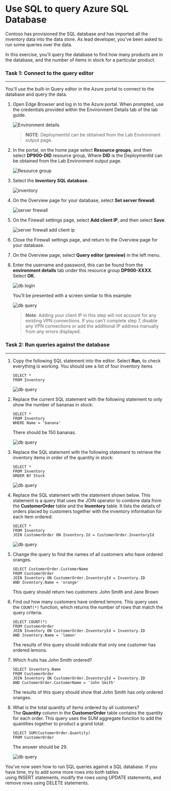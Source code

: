 # Use SQL to query Azure SQL Database

Contoso has provisioned the SQL database and has imported all the inventory data into the data store. As lead developer, you've been asked to run some queries over the data.

In this exercise, you'll query the database to find how many products are in the database, and the number of items in stock for a particular product.

### Task 1: Connect to the query editor
---------------------------

You'll use the built-in Query editor in the Azure portal to connect to the database and query the data.

1.  Open Edge Browser and log in to the Azure portal. When prompted, use the credentials provided within the Environment Details tab of the lab guide.

    ![Environment details](media/environment-details.png "Environment details")
    
    >**NOTE**: DeploymentId can be obtained from the Lab Environment output page.

2.  In the portal, on the home page select **Resource groups**, and then select **DP900-DID** resource group, Where **DID** is the DeploymentId can be obtained from the Lab Environment output page.

    ![Resource group](media/dp-900-rg.png "dp-900 rg")
    

3. Select the **Inventory SQL database**. 
    
    ![inventory](media/inventory-in-rg.png "inventory sql")

4.  On the Overview page for your database, select **Set server firewall**.

    ![server firewall](media/set-server-firewall.png "server firewall")
    
5.  On the Firewall settings page, select **Add client IP**, and then select **Save**.

    ![server firewall add client ip](media/add-client-ip.png "client IP")

6.  Close the Firewall settings page, and return to the Overview page for your database.

7.  On the Overview page, select **Query editor (preview)** in the left menu.

8.  Enter the username and password, this can be found from the **environment details** tab under this resource group **DP900-XXXX**. Select **OK**.

    ![db login](media/database-login.png "db login")

    You'll be presented with a screen similar to this example:

    ![db query](media/database-query.png "db query")
    
    >**Note**: Adding your client IP in this step will not account for any existing VPN connections. If you can't complete step 7, disable any VPN connections or add the additional IP address manually from any errors displayed.

### Task 2: Run queries against the database
--------------------------------

1.  Copy the following SQL statement into the editor. Select **Run**, to check everything is working. You should see a list of four inventory items

    ```
    SELECT *
    FROM Inventory

    ```

    ![db query](media/select-star-inventory.png "db query")

2.  Replace the current SQL statement with the following statement to only show the number of bananas in stock:

    ```
    SELECT *
    FROM Inventory
    WHERE Name = 'banana'

    ```

    There should be 150 bananas.

    ![db query](media/select-banana.png "db query")

3.  Replace the SQL statement with the following statement to retrieve the inventory items in order of the quantity in stock:

    ```
    SELECT *
    FROM Inventory
    ORDER BY Stock

    ```

    ![db query](media/orderby-stock.png "db query")

4.  Replace the SQL statement with the statement shown below. This statement is a query that uses the JOIN operator to combine data from the **CustomerOrder** table and the **Inventory** table. It lists the details of orders placed by customers together with the inventory information for each item ordered:

    ```
    SELECT *
    FROM Inventory
    JOIN CustomerOrder ON Inventory.Id = CustomerOrder.InventoryId

    ```

    ![db query](media/customer-order.png "db query")

5.  Change the query to find the names of all customers who have ordered oranges.
  
    ```
    SELECT CustomerOrder.CustomerName
    FROM CustomerOrder
    JOIN Inventory ON CustomerOrder.InventoryId = Inventory.ID
    AND Inventory.Name = 'orange'

    ```

    This query should return two customers: John Smith and Jane Brown

6.  Find out how many customers have ordered lemons. This query uses the ```COUNT(*)``` function, which returns the number of rows that match the query criteria.

    ```
    SELECT COUNT(*)
    FROM CustomerOrder
    JOIN Inventory ON CustomerOrder.InventoryId = Inventory.ID
    AND Inventory.Name = 'lemon'

    ```

    The results of this query should indicate that only one customer has ordered lemons.

7.  Which fruits has John Smith ordered?

    ```
    SELECT Inventory.Name
    FROM CustomerOrder
    JOIN Inventory ON CustomerOrder.InventoryId = Inventory.ID
    AND CustomerOrder.CustomerName = 'John Smith'

    ```

    The results of this query should show that John Smith has only ordered oranges.

8.  What is the total quantity of items ordered by all customers? The **Quantity** column in the **CustomerOrder** table contains the quantity for each order. This query uses the SUM aggregate function to add the quantities together to product a grand total:

    ```
    SELECT SUM(CustomerOrder.Quantity)
    FROM CustomerOrder
    ```

    The answer should be 29.
    
    ![db query](media/final-result.png "db query")
    
You've now seen how to run SQL queries against a SQL database. If you have time, try to add some more rows into both tables using INSERT statements, modify the rows using UPDATE statements, and remove rows using DELETE statements.
